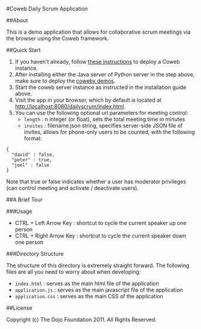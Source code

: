 #Coweb Daily Scrum Application

##About

This is a demo application that allows for collaborative scrum meetings via the browser using the Coweb framework.

##Quick Start

1. If you haven't already, follow [these instructions](http://opencoweb.org/ocwdocs/tutorial/install.html) to deploy a Coweb instance.
2. After installing either the Java server of Python server in the step above, make sure to deploy the [cowebx demos](http://opencoweb.org/ocwdocs/tutorial/install.html#deploying-the-cowebx-demos-optional).
3. Start the coweb server instance as instructed in the installation guide above.
4. Visit the app in your browser, which by default is located at [http://localhost:8080/dailyscrum/index.html](http://localhost:8080/dailyscrum/index.html).
5. You can use the following optional url parameters for meeting control:
	* ```length``` : n integer (or float), sets the total meeting time in minutes
	* ```invites``` : filename.json string, specifies server-side JSON file of invites, allows for phone-only users to be counted, with the following format:

```console
{
  "david" : false,
  "peter" : true,
  "joel" : false
}
```	
Note that true or false indicates whether a user has moderator privileges (can control meeting and activate / deactivate users).
	
##A Brief Tour

###Usage
* CTRL + Left Arrow Key : shortcut to cycle the current speaker up one person
* CTRL + Right Arrow Key : shortcut to cycle the current speaker down one person

###Directory Structure 

The structure of this directory is extremely straight forward. The following files are all you need to worry about when developing:

* ```index.html``` : serves as the main html file of the application
* ```application.js``` : serves as the main javascript file of the application
* ```application.css``` : serves as the main CSS of the application

##License

Copyright (c) The Dojo Foundation 2011. All Rights Reserved.
